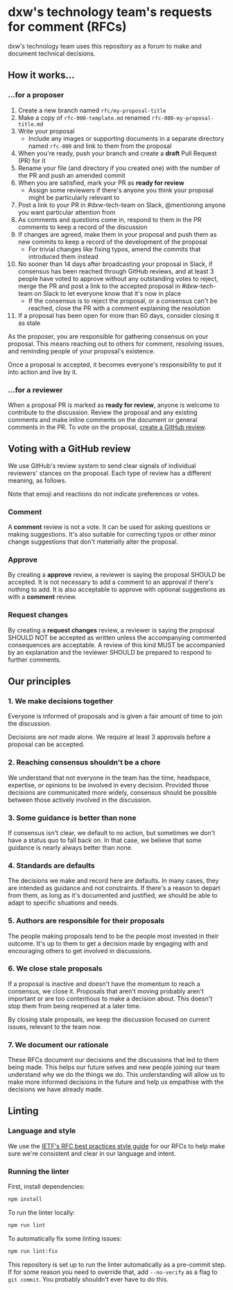 # dxw's technology team's requests for comment (RFCs)

dxw's technology team uses this repository as a forum to make and document
technical decisions.

## How it works...

### ...for a proposer

1. Create a new branch named `rfc/my-proposal-title`
1. Make a copy of `rfc-000-template.md` renamed `rfc-000-my-proposal-title.md`
1. Write your proposal
   - Include any images or supporting documents in a separate directory named
     `rfc-000` and link to them from the proposal
1. When you're ready, push your branch and create a **draft** Pull Request (PR)
   for it
1. Rename your file (and directory if you created one) with the number of the PR
   and push an amended commit
1. When you are satisfied, mark your PR as **ready for review**
   - Assign some reviewers if there's anyone you think your proposal might be
     particularly relevant to
1. Post a link to your PR in #dxw-tech-team on Slack, @mentioning anyone you
   want particular attention from
1. As comments and questions come in, respond to them in the PR comments to keep
   a record of the discussion
1. If changes are agreed, make them in your proposal and push them as new
   commits to keep a record of the development of the proposal
   - For trivial changes like fixing typos, amend the commits that introduced
     them instead
1. No sooner than 14 days after broadcasting your proposal in Slack, if
   consensus has been reached through GitHub reviews, and at least 3 people have
   voted to approve without any outstanding votes to reject, merge the PR and
   post a link to the accepted proposal in #dxw-tech-team on Slack to let
   everyone know that it's now in place
   - If the consensus is to reject the proposal, or a consensus can't be
     reached, close the PR with a comment explaining the resolution
1. If a proposal has been open for more than 60 days, consider closing it as
   stale

As the proposer, you are responsible for gathering consensus on your proposal.
This means reaching out to others for comment, resolving issues, and reminding
people of your proposal's existence.

Once a proposal is accepted, it becomes everyone's responsibility to put it into
action and live by it.

### ...for a reviewer

When a proposal PR is marked as **ready for review**, anyone is welcome to
contribute to the discussion. Review the proposal and any existing comments and
make inline comments on the document or general comments in the PR. To vote on
the proposal, [create a GitHub review](#voting-with-a-github-review).

## Voting with a GitHub review

We use GitHub's review system to send clear signals of individual reviewers'
stances on the proposal. Each type of review has a different meaning, as
follows.

Note that emoji and reactions do not indicate preferences or votes.

### Comment

A **comment** review is not a vote. It can be used for asking questions or
making suggestions. It's also suitable for correcting typos or other minor
change suggestions that don't materially alter the proposal.

### Approve

By creating a **approve** review, a reviewer is saying the proposal SHOULD be
accepted. It is not necessary to add a comment to an approval if there's nothing
to add. It is also acceptable to approve with optional suggestions as with a
**comment** review.

### Request changes

By creating a **request changes** review, a reviewer is saying the proposal
SHOULD NOT be accepted as written unless the accompanying commented consequences
are acceptable. A review of this kind MUST be accompanied by an explanation and
the reviewer SHOULD be prepared to respond to further comments.

## Our principles

### 1. We make decisions together

Everyone is informed of proposals and is given a fair amount of time to join the
discussion.

Decisions are not made alone. We require at least 3 approvals before a proposal
can be accepted.

### 2. Reaching consensus shouldn't be a chore

We understand that not everyone in the team has the time, headspace, expertise,
or opinions to be involved in every decision. Provided those decisions are
communicated more widely, consensus should be possible between those actively
involved in the discussion.

### 3. Some guidance is better than none

If consensus isn't clear, we default to no action, but sometimes we don't have a
status quo to fall back on. In that case, we believe that some guidance is
nearly always better than none.

### 4. Standards are defaults

The decisions we make and record here are defaults. In many cases, they are
intended as guidance and not constraints. If there's a reason to depart from
them, as long as it's documented and justified, we should be able to adapt to
specific situations and needs.

### 5. Authors are responsible for their proposals

The people making proposals tend to be the people most invested in their
outcome. It's up to them to get a decision made by engaging with and encouraging
others to get involved in discussions.

### 6. We close stale proposals

If a proposal is inactive and doesn't have the momentum to reach a consensus, we
close it. Proposals that aren't moving probably aren't important or are too
contentious to make a decision about. This doesn't stop them from being reopened
at a later time.

By closing stale proposals, we keep the discussion focused on current issues,
relevant to the team now.

### 7. We document our rationale

These RFCs document our decisions and the discussions that led to them being
made. This helps our future selves and new people joining our team understand
why we do the things we do. This understanding will allow us to make more
informed decisions in the future and help us empathise with the decisions we
have already made.

## Linting

### Language and style

We use the
[IETF's RFC best practices style guide](https://www.ietf.org/rfc/rfc2119.txt)
for our RFCs to help make sure we're consistent and clear in our language and
intent.

### Running the linter

First, install dependencies:

```sh
npm install
```

To run the linter locally:

```sh
npm run lint
```

To automatically fix some linting issues:

```sh
npm run lint:fix
```

This repository is set up to run the linter automatically as a pre-commit step.
If for some reason you need to override that, add `--no-verify` as a flag to
`git commit`. You probably shouldn't ever have to do this.
